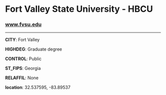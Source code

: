 # Fort Valley State University - HBCU
### www.fvsu.edu
---
**CITY**: Fort Valley

**HIGHDEG**: Graduate degree

**CONTROL**: Public

**ST_FIPS**: Georgia

**RELAFFIL**: None

**location**: 32.537595, -83.89537